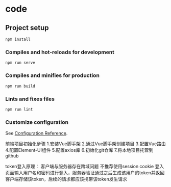 # code

## Project setup
```
npm install
```

### Compiles and hot-reloads for development
```
npm run serve
```

### Compiles and minifies for production
```
npm run build
```

### Lints and fixes files
```
npm run lint
```

### Customize configuration
See [Configuration Reference](https://cli.vuejs.org/config/).

前端项目初始化步骤
1.安装Vue脚手架
2.通过Vue脚手架创建项目
3.配置Vue路由
4.配置Element-UI组件
5.配置axios库
6.初始化git仓库
7.将本地项目托管到github

token登入原理：
客户端与服务器存在跨域问题 不推荐使用session cookie
登入页面输入用户名和密码进行登入，服务器验证通过之后生成该用户的token并返回
客户端存储该token，后续的请求都应该携带该token发生请求
